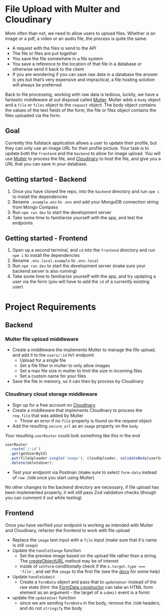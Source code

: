 # File Upload with Multer and Cloudinary

More often than not, we need to allow users to upload files. Whether is an image or a pdf, a video or an audio file, the process is quite the same:

- A request with the files is send to the API
- The file or files are put together
- You save the file somewhere in a file system
- You save a reference to the location of that file in a database or otherwise send it back to the client
- If you are wondering if you can save raw data in a database the answer is yes but that’s very expensive and impractical, a file hosting solution will always be preferred.

Back to file processing, working with raw data is tedious, luckily, we have a fantastic middleware at out disposal called [Multer](https://github.com/expressjs/multer#readme). Multer adds a `body` object and a `file` or `files` object to the `request` object. The body object contains the values of the text fields of the form, the file or files object contains the files uploaded via the form.

## Goal

Currently this fullstack application allows a user to update their profile, but they can only use an image URL for their profile picture. Your task is to update both the `frontend` and the `backend` to allow for image upload. You will use [Multer](https://github.com/expressjs/multer#readme) to process the file, and [Cloudinary](https://cloudinary.com/documentation/node_integration) to host the file, and give you a URL that you can save in your database.

## Getting started - Backend

1. Once you have cloned the repo, into the `backend` directory and run `npm i` to install the dependencies
2. Rename `.example.env` to `.env` and add your MongoDB connection string from Mongo Compass
3. Run `npm run dev` to start the development server
4. Take some time to familiarize yourself with the app, and test the endpoints

## Getting started - Frontend

1. Open up a second terminal, and `cd` into the `frontend` directory and run `npm i` to install the dependencies
2. Rename `.env.local.example` to `.env.local`
3. Run `npm run dev` to start the development server (make sure your backend server is also running)
4. Take some time to familiarize yourself with the app, and try updating a user via the form (you will have to add the `id` of a currently existing user)

# Project Requirements

## Backend

### Multer file upload middleware

- Create a middleware the implements Multer to manage the file upload, and add it to the `users/:id` `PUT` endpoint
  - Upload for a single file
  - Set a file filter in multer to only allow images
  - Set a max file size in multer to limit the size in incoming files
  - Set a custom name for your files
- Save the file in memory, so it can then by process by Cloudinary

### Cloudinary cloud storage middleware

- Sign up for a free account on [Cloudinary](https://cloudinary.com/users/register_free)
- Create a middleware that implements Cloudinary to process the `req.file` that was added by Multer
  - Throw an error if no `file` property is found on the request object
- Add the resulting `secure_url` as an `image` property on the `body`

Your resulting `userRouter` could look something like this in the end

```js
userRouter
  .route('/:id')
  .get(getUserById)
  .put(fileUploader.single('image'), cloudUploader, validateBody(userSchema), updateUser)
  .delete(deleteUser);
```

- Test your endpoint via Postman (make sure to select `form-data` instead of `raw JSON` once you start using Multer)

No other changes to the backend directory are necessary, if file upload has been implemented properly, it will still pass Zod validation checks (though you can comment it out while testing)

## Frontend

Once you have verified your endpoint is working as intended with Multer and Cloudinary, refactor the frontend to work with file upload

- Replace the `image` text input with a `file` input (make sure that it's name is still `image`)
- Update the `handleChange` function
  - Set the preview image based on the upload file rather than a string. The [createObjectURL](https://developer.mozilla.org/en-US/docs/Web/API/URL/createObjectURL_static) method may be of interest
  - inside of `setForm` conditionally check if the `e.target.type === 'file'`, and set the `image` to the first file (see the [docs](https://developer.mozilla.org/en-US/docs/Web/API/File_API/Using_files_from_web_applications#accessing_selected_files) for some help)
- Update `handleSubmit`
  - Create a `FormData` object and pass that to `updateUser` instead of the raw state (hint: the [FormData constructor](https://developer.mozilla.org/en-US/docs/Web/API/FormData/FormData) can take an HTML form element as an argument - the target of a `submit` event is a form)
- update the `updateUser` function
  - since we are sending `FormData` in the body, remove the `JSON` headers, and do not `stringify` the body
